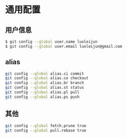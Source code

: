 # 通用配置

## 用户信息

```bash
$ git config --global user.name luoleijun
$ git config --global user.email luoleijun@gmail.com
```

## alias

```bash
git config --global alias.ci commit
git config --global alias.co checkout
git config --global alias.br branch
git config --global alias.st status
git config --global alias.pl pull
git config --global alias.ps push
```

## 其他

```bash
git config --global fetch.prune true
git config --global pull.rebase true
```

<!-- 
fetch.prune: 每次您从远程获取更改时，将会自动清除本地存储库分支在远程仓库中已被删除的分支。

pull.rebase: pull 默认是使用 merge 行为从远程仓库拉取 commit。
-->
